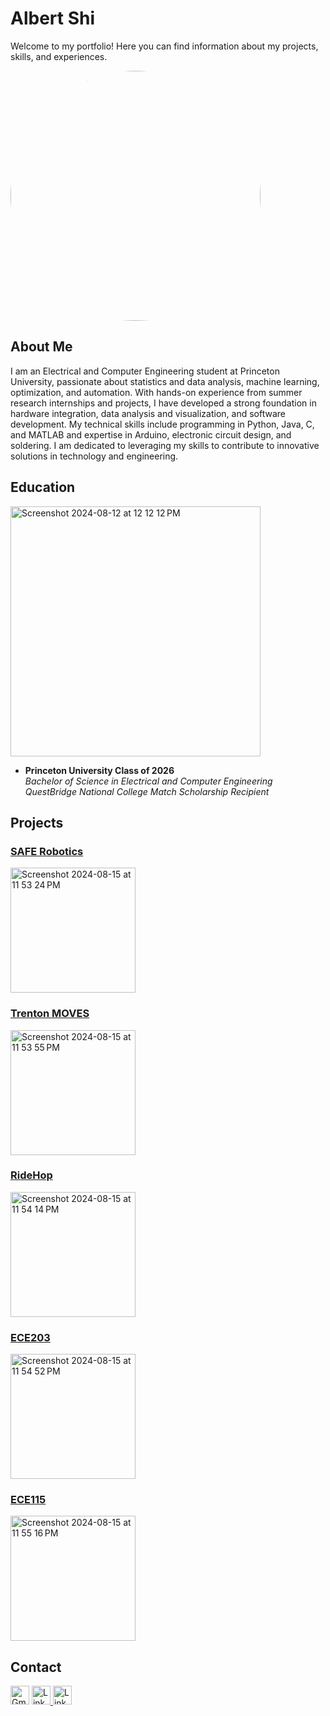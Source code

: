 # Albert Shi

Welcome to my portfolio! Here you can find information about my projects, skills, and experiences.

<img src="https://github.com/user-attachments/assets/a827c922-7896-4bd8-b26a-984a97d0febd" alt="Albert Shi Photo" style="width: 400px; height: 400px; object-fit: cover; border-radius: 50%;"/>

## About Me

I am an Electrical and Computer Engineering student at Princeton University, passionate about statistics and data analysis, machine learning, optimization, and automation. With hands-on experience from summer research internships and projects, I have developed a strong foundation in hardware integration, data analysis and visualization, and software development. My technical skills include programming in Python, Java, C, and MATLAB and expertise in Arduino, electronic circuit design, and soldering. I am dedicated to leveraging my skills to contribute to innovative solutions in technology and engineering.

## Education

<img width="400" alt="Screenshot 2024-08-12 at 12 12 12 PM" src="https://github.com/user-attachments/assets/543cd9d7-0305-41c8-992a-9556ab1b007f">

- **Princeton University Class of 2026**  
  *Bachelor of Science in Electrical and Computer Engineering*  
  *QuestBridge National College Match Scholarship Recipient*

## Projects

### [SAFE Robotics](https://albertshi31.github.io/SAFE%20Robotics)

<img width="200" alt="Screenshot 2024-08-15 at 11 53 24 PM" src="https://github.com/user-attachments/assets/a54935d0-5473-4afa-8517-72d69fa1c3f0">

### [Trenton MOVES](https://albertshi31.github.io/Trenton%20MOVES)

<img width="200" alt="Screenshot 2024-08-15 at 11 53 55 PM" src="https://github.com/user-attachments/assets/ed91b479-d594-4779-8d1f-fd00acafa764">

### [RideHop](https://albertshi31.github.io/RideHop)

<img width="200" alt="Screenshot 2024-08-15 at 11 54 14 PM" src="https://github.com/user-attachments/assets/1492766a-2650-4e35-b879-0cceaad3df24">

### [ECE203](https://albertshi31.github.io/ECE203)

<img width="200" alt="Screenshot 2024-08-15 at 11 54 52 PM" src="https://github.com/user-attachments/assets/c78bb51b-9657-4b9e-9429-542d46c7379e">

### [ECE115](https://albertshi31.github.io/ECE115)

<img width="200" alt="Screenshot 2024-08-15 at 11 55 16 PM" src="https://github.com/user-attachments/assets/a2bea7d9-72c9-45ed-853b-ca2faf3e3117">

## Contact

<a href="mailto:albert.shi31@gmail.com" target="_blank"><img src="https://upload.wikimedia.org/wikipedia/commons/7/7e/Gmail_icon_%282020%29.svg" alt="Gmail Icon" style="width: 30px; height:30px;"/></a>
<a href="https://www.linkedin.com/in/albert-shi-452857250/" target="_blank">
  <img src="https://upload.wikimedia.org/wikipedia/commons/c/ca/LinkedIn_logo_initials.png" alt="LinkedIn Icon" style="width: 30px; height:30px;"/>
</a>
<a href="https://github.com/albertshi31" target="_blank">
  <img src="https://upload.wikimedia.org/wikipedia/commons/9/91/Octicons-mark-github.svg" alt="LinkedIn Icon" style="width: 30px; height:30px;"/>
</a>
